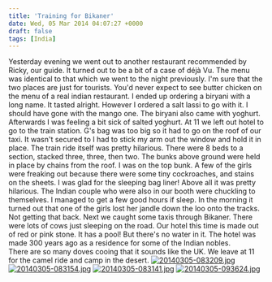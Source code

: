 ```yaml
---
title: 'Training for Bikaner'
date: Wed, 05 Mar 2014 04:07:27 +0000
draft: false
tags: [India]
---
```


Yesterday evening we went out to another restaurant recommended by Ricky, our guide. It turned out to be a bit of a case of déjà Vu. The menu was identical to that which we went to the night previously. I'm sure that the two places are just for tourists. You'd never expect to see butter chicken on the menu of a real indian restaurant. I ended up ordering a biryani with a long name. It tasted alright. However I ordered a salt lassi to go with it. I should have gone with the mango one. The biryani also came with yoghurt. Afterwards I was feeling a bit sick of salted yoghurt. At 11 we left out hotel to go to the train station. G's bag was too big so it had to go on the roof of our taxi. It wasn't secured to I had to stick my arm out the window and hold it in place. The train ride itself was pretty hilarious. There were 8 beds to a section, stacked three, three, then two. The bunks above ground were held in place by chains from the roof. I was on the top bunk. A few of the girls were freaking out because there were some tiny cockroaches, and stains on the sheets. I was glad for the sleeping bag liner! Above all it was pretty hilarious. The Indian couple who were also in our booth were chuckling to themselves. I managed to get a few good hours if sleep. In the morning it turned out that one of the girls lost her jandle down the loo onto the tracks. Not getting that back. Next we caught some taxis through Bikaner. There were lots of cows just sleeping on the road. Our hotel this time is made out of red or pink stone. It has a pool! But there's no water in it. The hotel was made 300 years ago as a residence for some of the Indian nobles. There are so many doves cooing that it sounds like the UK. We leave at 11 for the camel ride and camp in the desert. [![20140305-083209.jpg](http://indiaana.files.wordpress.com/2014/03/20140305-083209.jpg)](http://indiaana.files.wordpress.com/2014/03/20140305-083209.jpg) [![20140305-083154.jpg](http://indiaana.files.wordpress.com/2014/03/20140305-083154.jpg)](http://indiaana.files.wordpress.com/2014/03/20140305-083154.jpg) [![20140305-083141.jpg](http://indiaana.files.wordpress.com/2014/03/20140305-083141.jpg)](http://indiaana.files.wordpress.com/2014/03/20140305-083141.jpg) [![20140305-093624.jpg](http://indiaana.files.wordpress.com/2014/03/20140305-093624.jpg)](http://indiaana.files.wordpress.com/2014/03/20140305-093624.jpg)